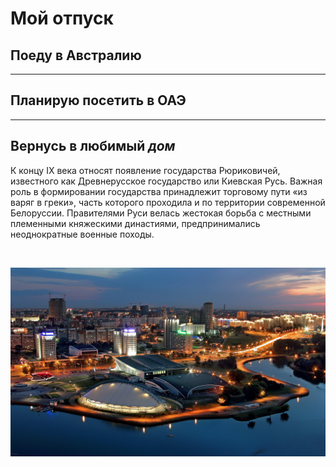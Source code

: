 # Мой отпуск

## Поеду в **Австралию**

____

## Планирую посетить в **ОАЭ**

___

## Вернусь в любимый **_дом_**
К концу IX века относят появление государства Рюриковичей, известного как Древнерусское государство или Киевская Русь. Важная роль в формировании государства принадлежит торговому пути «из варяг в греки», часть которого проходила и по территории современной Белоруссии. Правителями Руси велась жестокая борьба с местными племенными княжескими династиями, предпринимались неоднократные военные походы.

<br>

![Беларусь](rb.jpg)

